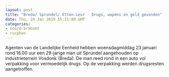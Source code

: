 ```yaml
---
layout: post
title: "Breda/ Sprundel/ Etten-Leur - Drugs, wapens en geld gevonden"
date: Thu, 24 Jan 2019 15:21:00 GMT
categories: 
- noord-brabant 
- rucphen 
---
```


Agenten van de Landelijke Eenheid hebben woensdagmiddag 23 januari rond 16.00 uur een 29-jarige man uit Sprundel aangehouden op industrieterrein Vosdonk (Breda). De man reed rond in een auto vol verpakking voor vermoedelijk drugs. Op de verpakking werden drugsresten aangetroffen.

